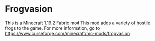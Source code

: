 # Frogvasion
This is a Minecraft 1.19.2 Fabric mod
This mod adds a variety of hostile frogs to the game. 
For more information, go to https://www.curseforge.com/minecraft/mc-mods/frogvasion
